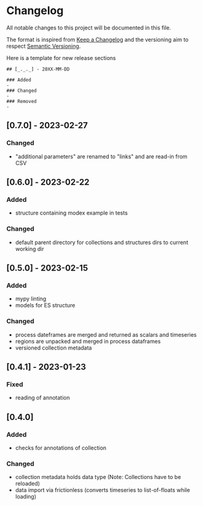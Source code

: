 # Changelog
All notable changes to this project will be documented in this file.

The format is inspired from [Keep a Changelog](http://keepachangelog.com/en/1.0.0/)
and the versioning aim to respect [Semantic Versioning](http://semver.org/spec/v2.0.0.html).

Here is a template for new release sections

```
## [_._._] - 20XX-MM-DD

### Added
-
### Changed
-
### Removed
-
```

## [0.7.0] - 2023-02-27
### Changed
- "additional parameters" are renamed to "links" and are read-in from CSV

## [0.6.0] - 2023-02-22
### Added
- structure containing modex example in tests

### Changed
- default parent directory for collections and structures dirs to current working dir

## [0.5.0] - 2023-02-15

### Added
- mypy linting
- models for ES structure

### Changed
- process dateframes are merged and returned as scalars and timeseries
- regions are unpacked and merged in process dataframes
- versioned collection metadata

## [0.4.1] - 2023-01-23

### Fixed
- reading of annotation


## [0.4.0]

### Added
- checks for annotations of collection

### Changed
- collection metadata holds data type (Note: Collections have to be reloaded)
- data import via frictionless (converts timeseries to list-of-floats while loading)
